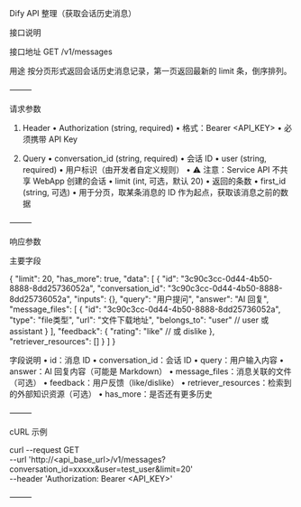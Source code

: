 
Dify API 整理（获取会话历史消息）

接口说明

接口地址
GET /v1/messages

用途
按分页形式返回会话历史消息记录，第一页返回最新的 limit 条，倒序排列。

⸻

请求参数

1. Header
	•	Authorization (string, required)
	•	格式：Bearer <API_KEY>
	•	必须携带 API Key

2. Query
	•	conversation_id (string, required)
	•	会话 ID
	•	user (string, required)
	•	用户标识（由开发者自定义规则）
	•	⚠️ 注意：Service API 不共享 WebApp 创建的会话
	•	limit (int, 可选，默认 20)
	•	返回的条数
	•	first_id (string, 可选)
	•	用于分页，取某条消息的 ID 作为起点，获取该消息之前的数据

⸻

响应参数

主要字段

{
  "limit": 20,
  "has_more": true,
  "data": [
    {
      "id": "3c90c3cc-0d44-4b50-8888-8dd25736052a",
      "conversation_id": "3c90c3cc-0d44-4b50-8888-8dd25736052a",
      "inputs": {},
      "query": "用户提问",
      "answer": "AI 回复",
      "message_files": [
        {
          "id": "3c90c3cc-0d44-4b50-8888-8dd25736052a",
          "type": "file类型",
          "url": "文件下载地址",
          "belongs_to": "user" // user 或 assistant
        }
      ],
      "feedback": {
        "rating": "like" // 或 dislike
      },
      "retriever_resources": []
    }
  ]
}

字段说明
	•	id：消息 ID
	•	conversation_id：会话 ID
	•	query：用户输入内容
	•	answer：AI 回复内容（可能是 Markdown）
	•	message_files：消息关联的文件（可选）
	•	feedback：用户反馈（like/dislike）
	•	retriever_resources：检索到的外部知识资源（可选）
	•	has_more：是否还有更多历史

⸻

cURL 示例

curl --request GET \
  --url 'http://<api_base_url>/v1/messages?conversation_id=xxxxx&user=test_user&limit=20' \
  --header 'Authorization: Bearer <API_KEY>'


⸻


